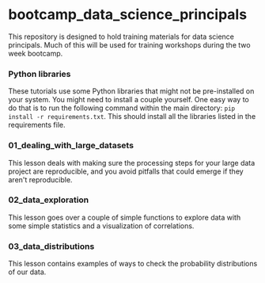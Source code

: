 # bootcamp_data_science_principals
This repository is designed to hold training materials for data science principals. Much of this will be used for training workshops during the two week bootcamp.

### Python libraries
These tutorials use some Python libraries that might not be pre-installed on your system. You might need to install a couple yourself. One easy way to do that is to run the following command within the main directory: `pip install -r requirements.txt`. This should install all the libraries listed in the requirements file.

### 01_dealing_with_large_datasets
This lesson deals with making sure the processing steps for your large data project are reproducible, and you avoid pitfalls that could emerge if they aren't reproducible.

### 02_data_exploration
This lesson goes over a couple of simple functions to explore data with some simple statistics and a visualization of correlations.

### 03_data_distributions
This lesson contains examples of ways to check the probability distributions of our data.
